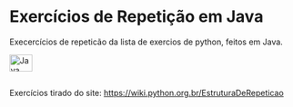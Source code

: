 # Exercícios de Repetição em Java

Execercícios de repeticão da lista de exercios de python, feitos em Java.
<div>
  <img align="center" alt="Java" height="30" width="40" src="https://cdn.jsdelivr.net/gh/devicons/devicon/icons/java/java-original.svg">
</div>

##

Exercícios tirado do site: https://wiki.python.org.br/EstruturaDeRepeticao
